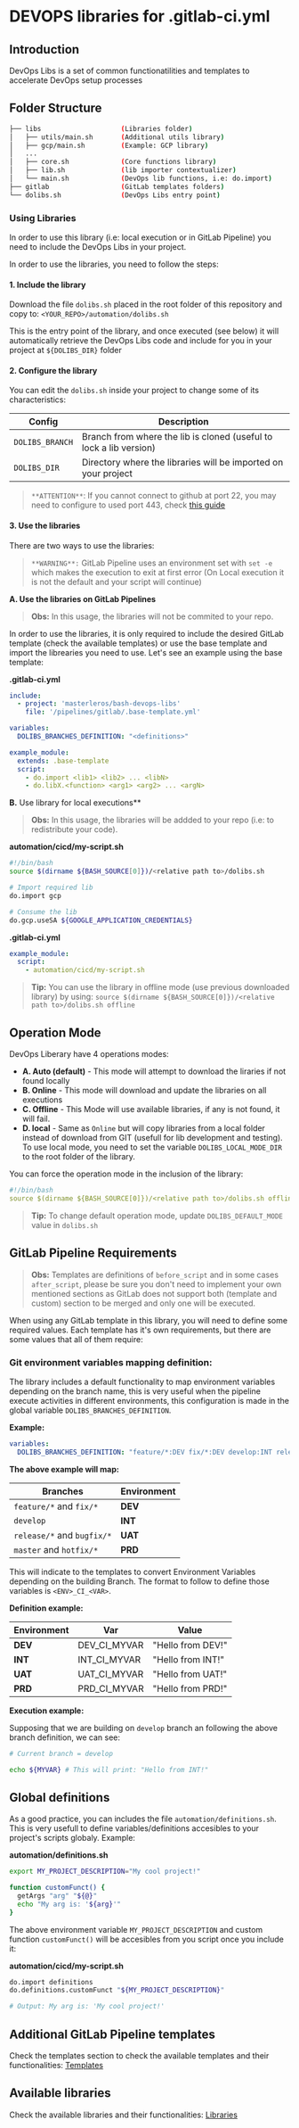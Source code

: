 # DEVOPS libraries for .gitlab-ci.yml #

## Introduction
DevOps Libs is a set of common functionatilities and templates to accelerate DevOps setup processes

## Folder Structure
``` sh
├── libs              	    (Libraries folder)
│   ├── utils/main.sh       (Additional utils library)
│   ├── gcp/main.sh         (Example: GCP library)
│   ...
│   ├── core.sh             (Core functions library)
│   ├── lib.sh              (lib importer contextualizer)
│   └── main.sh             (DevOps lib functions, i.e: do.import)
├── gitlab                  (GitLab templates folders)
└── dolibs.sh               (DevOps Libs entry point)
```

### Using Libraries
In order to use this library (i.e: local execution or in GitLab Pipeline) you need to include the DevOps Libs in your project.

In order to use the libraries, you need to follow the steps:

#### 1. Include the library
Download the file `dolibs.sh` placed in the root folder of this repository and copy to: `<YOUR_REPO>/automation/dolibs.sh`

This is the entry point of the library, and once executed (see below) it will automatically retrieve the DevOps Libs code and include for you in your project at `${DOLIBS_DIR}` folder

#### 2. Configure the library

You can edit the `dolibs.sh` inside your project to change some of its characteristics:

|Config|Description|
|-|-|
|`DOLIBS_BRANCH`|Branch from where the lib is cloned (useful to lock a lib version)|
|`DOLIBS_DIR`|Directory where the libraries will be imported on your project|

> `**ATTENTION**`: If you cannot connect to github at port 22, you may need to configure to used port 443, check [this guide](https://help.github.com/en/github/authenticating-to-github/using-ssh-over-the-https-port)

#### 3. Use the libraries
There are two ways to use the libraries:
> `**WARNING**:` GitLab Pipeline uses an environment set with `set -e` which makes the execution to exit at first error (On Local execution it is not the default and your script will continue)

**A. Use the libraries on GitLab Pipelines**
> **Obs:** In this usage, the libraries will not be commited to your repo.

In order to use the libraries, it is only required to include the desired GitLab template (check the available templates) or use the base template and import the librearies you need to use. Let's see an example using the base template:

**.gitlab-ci.yml**
``` yaml
include:
  - project: 'masterleros/bash-devops-libs'
    file: '/pipelines/gitlab/.base-template.yml'

variables:
  DOLIBS_BRANCHES_DEFINITION: "<definitions>"

example_module:
  extends: .base-template
  script:
    - do.import <lib1> <lib2> ... <libN>
    - do.libX.<function> <arg1> <arg2> ... <argN>
```

**B.** Use library for local executions**
> **Obs:** In this usage, the libraries will be addded to your repo (i.e: to redistribute your code).

**automation/cicd/my-script.sh**
``` sh
#!/bin/bash
source $(dirname ${BASH_SOURCE[0]})/<relative path to>/dolibs.sh

# Import required lib
do.import gcp

# Consume the lib
do.gcp.useSA ${GOOGLE_APPLICATION_CREDENTIALS}
```

**.gitlab-ci.yml**
``` yaml
example_module:
  script:
    - automation/cicd/my-script.sh
```

> **Tip:** You can use the library in offline mode (use previous downloaded library) by using: `source $(dirname ${BASH_SOURCE[0]})/<relative path to>/dolibs.sh offline`

## Operation Mode
DevOps Liberary have 4 operations modes:

  - **A. Auto (default)** - This mode will attempt to download the liraries if not found locally
  - **B. Online** - This mode will download and update the libraries on all executions
  - **C. Offline** - This Mode will use available libraries, if any is not found, it will fail.
  - **D. local** - Same as `Online` but will copy libraries from a local folder instead of download from GIT (usefull for lib development and testing). To use local mode, you need to set the variable `DOLIBS_LOCAL_MODE_DIR` to the root folder of the library.

You can force the operation mode in the inclusion of the library:
``` yaml
#!/bin/bash
source $(dirname ${BASH_SOURCE[0]})/<relative path to>/dolibs.sh offline # or online
```
> **Tip:** To change default operation mode, update `DOLIBS_DEFAULT_MODE` value in `dolibs.sh`

## GitLab Pipeline Requirements
> **Obs:** Templates are definitions of `before_script` and in some cases `after_script`, please be sure you don't need to implement your own mentioned sections as GitLab does not support both (template and custom) section to be merged and only one will be executed.

When using any GitLab template in this library, you will need to define some required values. Each template has it's own requirements, but there are some values that all of them require:

### Git environment variables mapping definition:
The library includes a default functionality to map environment variables depending on the branch name, this is very useful when the pipeline execute activities in different environments, this configuration is made in the global variable `DOLIBS_BRANCHES_DEFINITION`.

**Example:**
``` yaml
variables:
  DOLIBS_BRANCHES_DEFINITION: "feature/*:DEV fix/*:DEV develop:INT release/*:HML bugfix/*:HML master:PRD hotfix/*:PRD"
```

**The above example will map:**

| Branches | Environment |
|-|-|
| `feature/*` and `fix/*` | **DEV** |
| `develop` | **INT** |
| `release/*` and `bugfix/*` | **UAT** |
| `master` and `hotfix/*` | **PRD** |

This will indicate to the templates to convert Environment Variables depending on the building Branch. The format to follow to define those variables is `<ENV>_CI_<VAR>`.

**Definition example:**

| Environment | Var | Value |
|-|-|-|
| **DEV** | DEV_CI_MYVAR | "Hello from DEV!" |
| **INT** | INT_CI_MYVAR | "Hello from INT!" |
| **UAT** | UAT_CI_MYVAR | "Hello from UAT!" |
| **PRD** | PRD_CI_MYVAR | "Hello from PRD!" |

**Execution example:**

Supposing that we are building on `develop` branch an following the above branch definition, we can see:
``` sh
# Current branch = develop

echo ${MYVAR} # This will print: "Hello from INT!"
```

## Global definitions
As a good practice, you can includes the file `automation/definitions.sh`. This is very usefull to define variables/definitions accesibles to your project's scripts globaly. Example:

**automation/definitions.sh**
``` sh
export MY_PROJECT_DESCRIPTION="My cool project!"

function customFunct() {
  getArgs "arg" "${@}"
  echo "My arg is: '${arg}'"
}
```

The above environment variable `MY_PROJECT_DESCRIPTION` and custom function `customFunct()` will be accesibles from you script once you include it:

**automation/cicd/my-script.sh**
``` sh
do.import definitions
do.definitions.customFunct "${MY_PROJECT_DESCRIPTION}"

# Output: My arg is: 'My cool project!'
```

## Additional GitLab Pipeline templates
Check the templates section to check the available templates and their functionalities: [Templates](pipelines/gitlab/README.md)

## Available libraries
Check the available libraries and their functionalities: [Libraries](libs/README.md)
